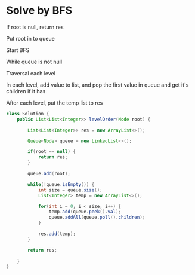 <h1>Solve by BFS</h1>
<p>If root is null, return res</p>
<p>Put root in to queue</p>
<p>Start BFS</p>
<p>While queue is not null</p>
<p>Traversal each level</p>
<p>In each level, add value to list, and pop the first value in queue and get it's children if it has</p>
<p>After each level, put the temp list to res</p>

```java
class Solution {
    public List<List<Integer>> levelOrder(Node root) {

        List<List<Integer>> res = new ArrayList<>();

        Queue<Node> queue = new LinkedList<>();

        if(root == null) {
            return res;
        }

        queue.add(root);

        while(!queue.isEmpty()) {
            int size = queue.size();
            List<Integer> temp = new ArrayList<>();

            for(int i = 0; i < size; i++) {
                temp.add(queue.peek().val);
                queue.addAll(queue.poll().children);
            }

            res.add(temp);
        }

        return res;
        
    }
}
```

